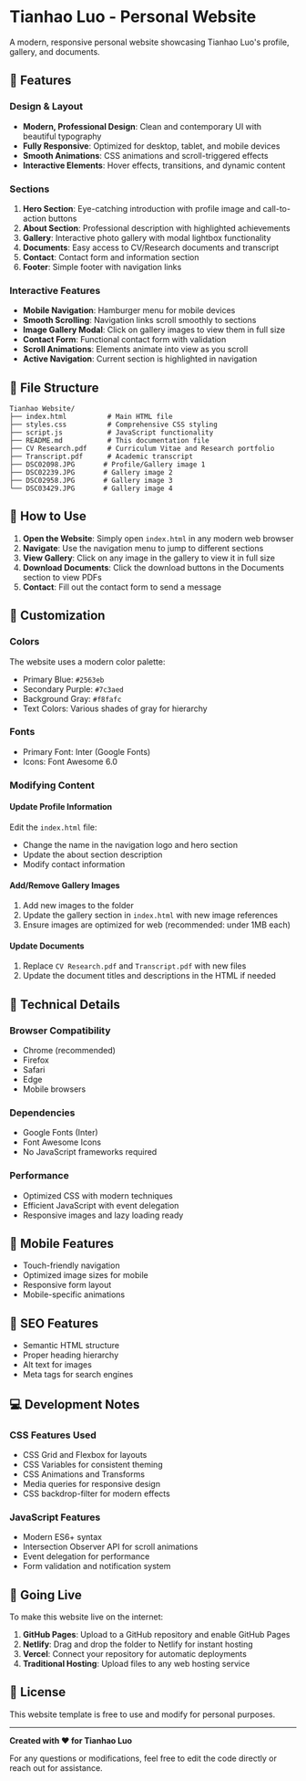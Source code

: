 # Tianhao Luo - Personal Website

A modern, responsive personal website showcasing Tianhao Luo's profile, gallery, and documents.

## 🌟 Features

### Design & Layout
- **Modern, Professional Design**: Clean and contemporary UI with beautiful typography
- **Fully Responsive**: Optimized for desktop, tablet, and mobile devices
- **Smooth Animations**: CSS animations and scroll-triggered effects
- **Interactive Elements**: Hover effects, transitions, and dynamic content

### Sections
1. **Hero Section**: Eye-catching introduction with profile image and call-to-action buttons
2. **About Section**: Professional description with highlighted achievements
3. **Gallery**: Interactive photo gallery with modal lightbox functionality
4. **Documents**: Easy access to CV/Research documents and transcript
5. **Contact**: Contact form and information section
6. **Footer**: Simple footer with navigation links

### Interactive Features
- **Mobile Navigation**: Hamburger menu for mobile devices
- **Smooth Scrolling**: Navigation links scroll smoothly to sections
- **Image Gallery Modal**: Click on gallery images to view them in full size
- **Contact Form**: Functional contact form with validation
- **Scroll Animations**: Elements animate into view as you scroll
- **Active Navigation**: Current section is highlighted in navigation

## 📁 File Structure

```
Tianhao Website/
├── index.html          # Main HTML file
├── styles.css          # Comprehensive CSS styling
├── script.js           # JavaScript functionality
├── README.md           # This documentation file
├── CV Research.pdf     # Curriculum Vitae and Research portfolio
├── Transcript.pdf      # Academic transcript
├── DSC02098.JPG       # Profile/Gallery image 1
├── DSC02239.JPG       # Gallery image 2
├── DSC02958.JPG       # Gallery image 3
└── DSC03429.JPG       # Gallery image 4
```

## 🚀 How to Use

1. **Open the Website**: Simply open `index.html` in any modern web browser
2. **Navigate**: Use the navigation menu to jump to different sections
3. **View Gallery**: Click on any image in the gallery to view it in full size
4. **Download Documents**: Click the download buttons in the Documents section to view PDFs
5. **Contact**: Fill out the contact form to send a message

## 🎨 Customization

### Colors
The website uses a modern color palette:
- Primary Blue: `#2563eb`
- Secondary Purple: `#7c3aed`
- Background Gray: `#f8fafc`
- Text Colors: Various shades of gray for hierarchy

### Fonts
- Primary Font: Inter (Google Fonts)
- Icons: Font Awesome 6.0

### Modifying Content

#### Update Profile Information
Edit the `index.html` file:
- Change the name in the navigation logo and hero section
- Update the about section description
- Modify contact information

#### Add/Remove Gallery Images
1. Add new images to the folder
2. Update the gallery section in `index.html` with new image references
3. Ensure images are optimized for web (recommended: under 1MB each)

#### Update Documents
1. Replace `CV Research.pdf` and `Transcript.pdf` with new files
2. Update the document titles and descriptions in the HTML if needed

## 🔧 Technical Details

### Browser Compatibility
- Chrome (recommended)
- Firefox
- Safari
- Edge
- Mobile browsers

### Dependencies
- Google Fonts (Inter)
- Font Awesome Icons
- No JavaScript frameworks required

### Performance
- Optimized CSS with modern techniques
- Efficient JavaScript with event delegation
- Responsive images and lazy loading ready

## 📱 Mobile Features

- Touch-friendly navigation
- Optimized image sizes for mobile
- Responsive form layout
- Mobile-specific animations

## 🎯 SEO Features

- Semantic HTML structure
- Proper heading hierarchy
- Alt text for images
- Meta tags for search engines

## 💻 Development Notes

### CSS Features Used
- CSS Grid and Flexbox for layouts
- CSS Variables for consistent theming
- CSS Animations and Transforms
- Media queries for responsive design
- CSS backdrop-filter for modern effects

### JavaScript Features
- Modern ES6+ syntax
- Intersection Observer API for scroll animations
- Event delegation for performance
- Form validation and notification system

## 🚀 Going Live

To make this website live on the internet:

1. **GitHub Pages**: Upload to a GitHub repository and enable GitHub Pages
2. **Netlify**: Drag and drop the folder to Netlify for instant hosting
3. **Vercel**: Connect your repository for automatic deployments
4. **Traditional Hosting**: Upload files to any web hosting service

## 📄 License

This website template is free to use and modify for personal purposes.

---

**Created with ❤️ for Tianhao Luo**

For any questions or modifications, feel free to edit the code directly or reach out for assistance. 
